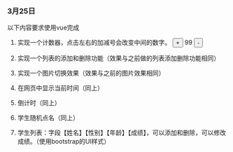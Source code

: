 ### 3月25日

以下内容要求使用vue完成

1. 实现一个计数器，点击左右的加减号会改变中间的数字。
<button>+</button> 99 <button>-</button>

2. 实现一个列表的添加和删除功能（效果与之前做的列表添加删除功能相同）
3. 实现一个图片切换效果（效果与之前的图片效果相同）
4. 在网页中显示当前时间（同上）
5. 倒计时（同上）
6. 学生随机点名（同上）
7. 学生列表：字段【姓名】【性别】【年龄】【成绩】，可以添加和删除，可以修改成绩。（使用bootstrap的UI样式）


